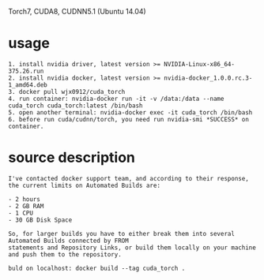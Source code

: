 Torch7, CUDA8, CUDNN5.1 (Ubuntu 14.04)

usage
================================================================
	1. install nvidia driver, latest version >= NVIDIA-Linux-x86_64-375.26.run
	2. install nvidia docker, latest version >= nvidia-docker_1.0.0.rc.3-1_amd64.deb
	3. docker pull wjx0912/cuda_torch
	4. run container: nvidia-docker run -it -v /data:/data --name cuda_torch cuda_torch:latest /bin/bash
	5. open another terminal: nvidia-docker exec -it cuda_torch /bin/bash
	6. before run cuda/cudnn/torch, you need run nvidia-smi *SUCCESS* on container.

source description
================================================================
	I've contacted docker support team, and according to their response, 
	the current limits on Automated Builds are:

	- 2 hours
	- 2 GB RAM
	- 1 CPU
	- 30 GB Disk Space

	So, for larger builds you have to either break them into several Automated Builds connected by FROM 
	statements and Repository Links, or build them locally on your machine and push them to the repository.

	buld on localhost: docker build --tag cuda_torch .
